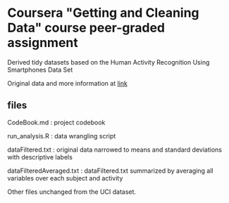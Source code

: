 # Coursera "Getting and Cleaning Data" course peer-graded assignment

Derived tidy datasets based on the Human Activity Recognition Using Smartphones Data Set 

Original data and more information at [link](http://archive.ics.uci.edu/ml/datasets/Human+Activity+Recognition+Using+Smartphones)

## files

CodeBook.md : project codebook

run_analysis.R : data wrangling script

dataFiltered.txt : original data narrowed to means and standard deviations with descriptive labels

dataFilteredAveraged.txt : dataFiltered.txt summarized by averaging all variables over each subject and activity

Other files unchanged from the UCI dataset.
